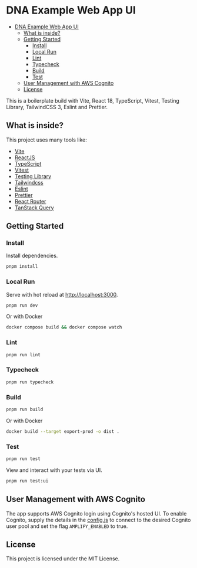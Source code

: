 # DNA Example Web App UI

<!-- TOC -->
- [DNA Example Web App UI](#dna-example-web-app-ui)
  - [What is inside?](#what-is-inside)
  - [Getting Started](#getting-started)
    - [Install](#install)
    - [Local Run](#local-run)
    - [Lint](#lint)
    - [Typecheck](#typecheck)
    - [Build](#build)
    - [Test](#test)
  - [User Management with AWS Cognito](#user-management-with-aws-cognito)
  - [License](#license)
<!-- TOC -->

This is a boilerplate build with Vite, React 18, TypeScript, Vitest, Testing
Library, TailwindCSS 3, Eslint and Prettier.

## What is inside?

This project uses many tools like:

- [Vite](https://vitejs.dev)
- [ReactJS](https://reactjs.org)
- [TypeScript](https://www.typescriptlang.org)
- [Vitest](https://vitest.dev)
- [Testing Library](https://testing-library.com)
- [Tailwindcss](https://tailwindcss.com)
- [Eslint](https://eslint.org)
- [Prettier](https://prettier.io)
- [React Router](https://reactrouter.com)
- [TanStack Query](https://tanstack.com/query/latest/docs/react/overview)

## Getting Started

### Install

Install dependencies.

```bash
pnpm install
```

### Local Run

Serve with hot reload at <http://localhost:3000>.

```bash
pnpm run dev
```

Or with Docker

```bash
docker compose build && docker compose watch
```

### Lint

```bash
pnpm run lint
```

### Typecheck

```bash
pnpm run typecheck
```

### Build

```bash
pnpm run build
```

Or with Docker

```bash
docker build --target export-prod -o dist .
```

### Test

```bash
pnpm run test
```

View and interact with your tests via UI.

```bash
pnpm run test:ui
```

## User Management with AWS Cognito

The app supports AWS Cognito login using Cognito's hosted UI. To enable
Cognito, supply the details in the [config.js](public/config.js) to connect to
the desired Cognito user pool and set the flag `AMPLIFY_ENABLED` to true.

## License

This project is licensed under the MIT License.

